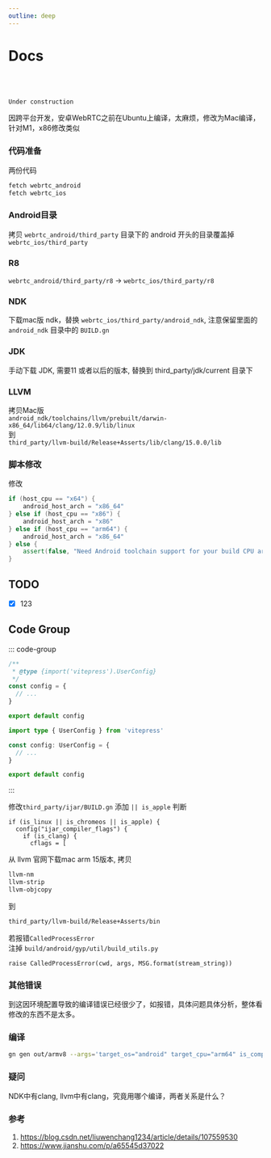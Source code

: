 ```yaml
---
outline: deep
---
```


# Docs
<br>
<br>

```js
Under construction
```

因跨平台开发，安卓WebRTC之前在Ubuntu上编译，太麻烦，修改为Mac编译，针对M1，x86修改类似

### 代码准备

两份代码

```bash
fetch webrtc_android
fetch webrtc_ios

```

### Android目录

拷贝 `webrtc_android/third_party` 目录下的 android 开头的目录覆盖掉`webrtc_ios/third_party`

### R8

`webrtc_android/third_party/r8` -&gt; `webrtc_ios/third_party/r8`

###  NDK

下载mac版 ndk，替换 `webrtc_ios/third_party/android_ndk`, 注意保留里面的 `android_ndk` 目录中的 `BUILD.gn`

### JDK

手动下载 JDK, 需要11 或者以后的版本, 替换到 third\_party/jdk/current 目录下

###  LLVM

拷贝Mac版  
`android_ndk/toolchains/llvm/prebuilt/darwin-x86_64/lib64/clang/12.0.9/lib/linux`  
到  
`third_party/llvm-build/Release+Asserts/lib/clang/15.0.0/lib`

###  脚本修改

修改

```cpp
if (host_cpu == "x64") {
    android_host_arch = "x86_64"
} else if (host_cpu == "x86") {
    android_host_arch = "x86"
} else if (host_cpu == "arm64") {
    android_host_arch = "x86_64"
} else {
    assert(false, "Need Android toolchain support for your build CPU arch.")
}
```

## TODO
- [x] 123
 

## Code Group
::: code-group

```js [config.js]
/**
 * @type {import('vitepress').UserConfig}
 */
const config = {
  // ...
}

export default config
```

```ts [config.ts]
import type { UserConfig } from 'vitepress'

const config: UserConfig = {
  // ...
}

export default config
```

:::


修改`third_party/ijar/BUILD.gn` 添加 `|| is_apple` 判断

```make
if (is_linux || is_chromeos || is_apple) {
  config("ijar_compiler_flags") {
    if (is_clang) {
      cflags = [

```

从 llvm 官网下载mac arm 15版本, 拷贝

```bash
llvm-nm
llvm-strip
llvm-objcopy
```

到

```bash
third_party/llvm-build/Release+Asserts/bin

```

若报错`CalledProcessError`  
注掉 `build/android/gyp/util/build_utils.py`

```shell
raise CalledProcessError(cwd, args, MSG.format(stream_string))

```

### 其他错误

到这因环境配置导致的编译错误已经很少了，如报错，具体问题具体分析，整体看修改的东西不是太多。

###  编译

```bash
gn gen out/armv8 --args='target_os="android" target_cpu="arm64" is_component_build=false is_debug=false rtc_enable_protobuf=false rtc_include_tests=false rtc_build_examples=false   rtc_enable_sctp=false rtc_enable_libevent=false rtc_build_tools=false disable_android_lint=false use_errorprone_java_compiler=false use_custom_libcxx=false android32_ndk_api_level=18'

```

### 疑问

NDK中有clang, llvm中有clang，究竟用哪个编译，两者关系是什么？

###  参考

1. <https://blog.csdn.net/liuwenchang1234/article/details/107559530>
2. <https://www.jianshu.com/p/a65545d37022>
